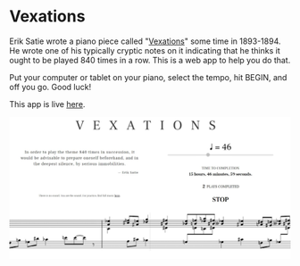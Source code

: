 # Vexations

Erik Satie wrote a piano piece called "[Vexations](https://en.wikipedia.org/wiki/Vexations)" some time in 1893-1894. He wrote one of his typically cryptic notes on it indicating that he thinks it ought to be played 840 times in a row. This is a web app to help you do that.

Put your computer or tablet on your piano, select the tempo, hit BEGIN, and off you go. Good luck!

This app is live [here](https://thischrisblack.github.io/vexations/).

![Vexations](./src/assets/screenshot.JPG)